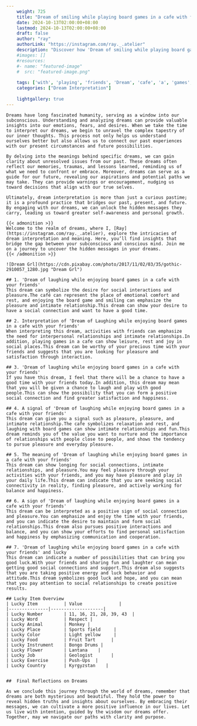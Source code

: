 ```yaml
---
    weight: 725
    title: "Dream of smiling while playing board games in a cafe with friends"  # Assuming 'title' column exists
    date: 2024-10-13T02:00:00+08:00
    lastmod: 2024-10-13T02:00:00+08:00
    draft: false
    author: "ray"
    authorLink: "https://instagram.com/ray._.atelier"
    description: "Discover how 'Dream of smiling while playing board games in a cafe with friends' can interpret your future and uncover its significant meanings in your life."
    #images: []
    #resources:
    #- name: "featured-image"
    #  src: "featured-image.png"
    
    tags: ['with', 'playing', 'friends', 'Dream', 'cafe', 'a', 'games', 'in', 'smiling', 'of', 'while', 'board']
    categories: ["Dream Interpretation"]
    
    lightgallery: true
---
```

    
    Dreams have long fascinated humanity, serving as a window into our subconscious. Understanding and analyzing dreams can provide valuable insights into our emotions, fears, and desires. When we take the time to interpret our dreams, we begin to unravel the complex tapestry of our inner thoughts. This process not only helps us understand ourselves better but also allows us to connect our past experiences with our present circumstances and future possibilities.
    
    By delving into the meanings behind specific dreams, we can gain clarity about unresolved issues from our past. These dreams often reflect our memories, traumas, and lessons learned, reminding us of what we need to confront or embrace. Moreover, dreams can serve as a guide for our future, revealing our aspirations and potential paths we may take. They can provide warnings or encouragement, nudging us toward decisions that align with our true selves.
    
    Ultimately, dream interpretation is more than just a curious pastime; it is a profound practice that bridges our past, present, and future. By engaging with our dreams, we can unlock the hidden messages they carry, leading us toward greater self-awareness and personal growth.
    
    {{< admonition >}}
    Welcome to the realm of dreams, where I, [Ray](https://instagram.com/ray._.atelier), explore the intricacies of dream interpretation and meaning. Here, you’ll find insights that bridge the gap between your subconscious and conscious mind. Join me on a journey to uncover the hidden messages in your dreams.
    {{< /admonition >}}
    
    ![Dream Grl](https://cdn.pixabay.com/photo/2017/11/02/03/35/gothic-2910057_1280.jpg "Dream Grl")
    
    ## 1. 'Dream of laughing while enjoying board games in a cafe with your friends'
    This dream can symbolize the desire for social interactions and pleasure.The café can represent the place of emotional comfort and rest, and enjoying the board game and smiling can emphasize the pleasure and intimate relationship.This dream can show your desire to have a social connection and want to have a good time.
    
    ## 2. Interpretation of 'Dream of Laughing while enjoying board games in a cafe with your friends'
    When interpreting this dream, activities with friends can emphasize the need for interpersonal relationships and intimate relationships.In addition, playing games in a cafe can show leisure, rest and joy in social places.This dream can be worthy of your precious time with your friends and suggests that you are looking for pleasure and satisfaction through interaction.
    
    ## 3. 'Dream of laughing while enjoying board games in a cafe with your friends'
    If you have this dream, I feel that there will be a chance to have a good time with your friends today.In addition, this dream may mean that you will be given a chance to laugh and play with good people.This can show the possibility that you can form a positive social connection and find greater satisfaction and happiness.
    
    ## 4. A signal of 'Dream of laughing while enjoying board games in a cafe with your friends'
    This dream can give you a signal such as pleasure, pleasure, and intimate relationship.The cafe symbolizes relaxation and rest, and laughing with board games can show intimate relationships and fun.This dream reminds you of the value you want to nurture and the importance of relationships with people close to people, and shows the tendency to pursue pleasure and everyday pleasure.
    
    ## 5. The meaning of 'Dream of laughing while enjoying board games in a cafe with your friends'
    This dream can show longing for social connections, intimate relationships, and pleasure.You may feel pleasure through your activities with your friends, and you may have pleasure and play in your daily life.This dream can indicate that you are seeking social connectivity in reality, finding pleasure, and actively working for balance and happiness.
    
    ## 6. A sign of 'Dream of laughing while enjoying board games in a cafe with your friends'
    This dream can be interpreted as a positive sign of social connection and pleasure.You can emphasize and enjoy the time with your friends, and you can indicate the desire to maintain and form social relationships.This dream also pursues positive interactions and balance, and you can show your efforts to find personal satisfaction and happiness by emphasizing communication and cooperation.
    
    ## 7. 'Dream of laughing while enjoying board games in a cafe with your friends' and lucky
    This dream can indicate a number of possibilities that can bring you good luck.With your friends and sharing fun and laughter can mean getting good social connections and support.This dream also suggests that you are taking positive energy and luck behavior and attitude.This dream symbolizes good luck and hope, and you can mean that you pay attention to social relationships to create positive results.
    
    ## Lucky Item Overview
    | Lucky Item          | Value              |
    |---------------|--------------------|
    | Lucky Number        | 11, 16, 21, 28, 39, 43  |
    | Lucky Word          | Respect |
    | Lucky Animal        | Monkey |
    | Lucky Place         | Sports field     |
    | Lucky Color         | Light yellow     |
    | Lucky Food          | Fruit Tart      |
    | Lucky Instrument    | Bongo Drums |
    | Lucky Flower        | Lantana    |
    | Lucky Job           | Geologist       |
    | Lucky Exercise      | Push-Ups  |
    | Lucky Country       | Kyrgyzstan    |
    
    
    ##  Final Reflections on Dreams
    
    As we conclude this journey through the world of dreams, remember that dreams are both mysterious and beautiful. They hold the power to reveal hidden truths and insights about ourselves. By embracing their messages, we can cultivate a more positive influence in our lives. Let us live with intention, guided by the wisdom our dreams offer. Together, may we navigate our paths with clarity and purpose.
    